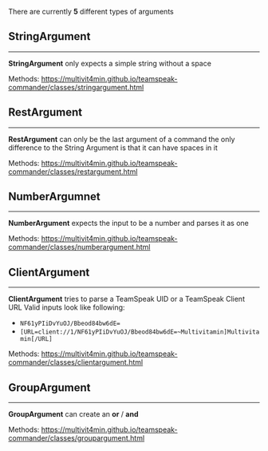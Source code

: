 There are currently **5** different types of arguments


## StringArgument
-----------------

**StringArgument** only expects a simple string without a space

Methods: https://multivit4min.github.io/teamspeak-commander/classes/stringargument.html


## RestArgument
---------------

**RestArgument** can only be the last argument of a command the only difference to the String Argument is that it can have spaces in it

Methods: https://multivit4min.github.io/teamspeak-commander/classes/restargument.html


## NumberArgumnet
-----------------

**NumberArgument** expects the input to be a number and parses it as one

Methods: https://multivit4min.github.io/teamspeak-commander/classes/numberargument.html


## ClientArgument
----------------

**ClientArgument** tries to parse a TeamSpeak UID or a TeamSpeak Client URL
Valid inputs look like following:
- `NF61yPIiDvYuOJ/Bbeod84bw6dE=`
- `[URL=client://1/NF61yPIiDvYuOJ/Bbeod84bw6dE=~Multivitamin]Multivitamin[/URL]`

Methods: https://multivit4min.github.io/teamspeak-commander/classes/clientargument.html


## GroupArgument
----------------

**GroupArgument** can create an **or** / **and** 

Methods: https://multivit4min.github.io/teamspeak-commander/classes/groupargument.html